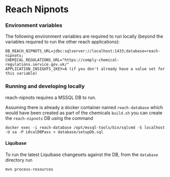 # Reach Nipnots

### Environment variables

The following environment variables are required to run locally (beyond the variables required to run the other reach applications):

```
DB_REACH_NIPNOTS_URL=jdbc:sqlserver://localhost:1433;database=reach-nipnots;
CHEMICAL_REGULATIONS_URL="https://comply-chemical-regulations.service.gov.uk/"
APPLICATION_INSIGHTS_IKEY=A (if you don't already have a value set for this variable)
```

### Running and developing locally

reach-nipnots requires a MSSQL DB to run.

Assuming there is already a docker container named `reach-database` which would have been created as part of the chemicals `build.sh` you can create the
`reach-nipnots` DB using the command

```
docker exec -i reach-database /opt/mssql-tools/bin/sqlcmd -S localhost -U sa -P L0calDBPass < database/setupDb.sql
``` 

#### Liquibase

To run the latest Liquibase changesets against the DB, from the `database` directory run

```
mvn process-resources
```
